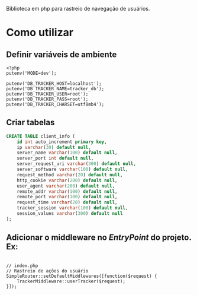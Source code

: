 Biblioteca em php para rastreio de navegação de usuários.


# Como utilizar

## Definir variáveis de ambiente

```.php
<?php
putenv('MODE=dev');

putenv('DB_TRACKER_HOST=localhost');
putenv('DB_TRACKER_NAME=tracker_db');
putenv('DB_TRACKER_USER=root');
putenv('DB_TRACKER_PASS=root');
putenv('DB_TRACKER_CHARSET=utf8mb4');

```
## Criar tabelas

```.sql
CREATE TABLE client_info (
    id int auto_increment primary key,
    ip varchar(30) default null,
    server_name varchar(100) default null,
    server_port int default null,
    server_request_uri varchar(300) default null,
    server_software varchar(100) default null,
    request_method varchar(20) default null,
    http_cookie varchar(200) default null,
    user_agent varchar(200) default null,
    remote_addr varchar(100) default null,
    remote_port varchar(100) default null,
    request_time varchar(20) default null,
    tracker_session varchar(100) default null,
    session_values varchar(300) default null
);

```

## Adicionar o middleware no *EntryPoint* do projeto. Ex:

```.php

// index.php
// Rastreio de ações do usuário
SimpleRouter::setDefaultMiddlewares([function($request) {
    TrackerMiddleware::userTracker($request);
}]);
```
